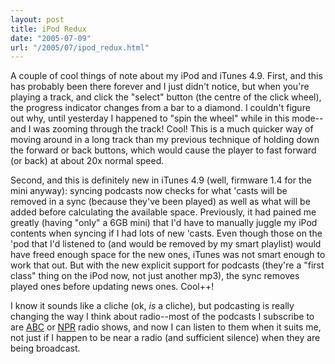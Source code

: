 ```yaml
---
layout: post
title: iPod Redux
date: "2005-07-09"
url: "/2005/07/ipod_redux.html"
---
```


A couple of cool things of note about my iPod and iTunes 4.9. First,
and this has probably been there forever and I just didn't notice, but
when you're playing a track, and click the "select" button (the centre
of the click wheel), the progress indicator changes from a bar to a
diamond. I couldn't figure out why, until yesterday I happened to
"spin the wheel" while in this mode--and I was zooming through the
track! Cool! This is a much quicker way of moving around in a long
track than my previous technique of holding down the forward or back
buttons, which would cause the player to fast forward (or back) at
about 20x normal speed.

Second, and this is definitely new in iTunes 4.9 (well, firmware 1.4
for the mini anyway): syncing podcasts now checks for what 'casts will
be removed in a sync (because they've been played) as well as what
will be added before calculating the available space. Previously, it
had pained me greatly (having "only" a 6GB mini) that I'd have to
manually juggle my iPod contents when syncing if I had lots of new
'casts. Even though those on the 'pod that I'd listened to (and would
be removed by my smart playlist) would have freed enough space for the
new ones, iTunes was not smart enough to work that out. But with the
new explicit support for podcasts (they're a "first class" thing on
the iPod now, not just another mp3), the sync removes played ones
before updating news ones. Cool++!

I know it sounds like a cliche (ok, *is* a cliche), but podcasting is
really changing the way I think about radio--most of the podcasts I
subscribe to are [ABC][] or [NPR][] radio shows, and now I can listen
to them when it suits me, not just if I happen to be near a radio (and
sufficient silence) when they are being broadcast.

[ABC]: http://www.abc.net.au/
[NPR]: http://www.npr.org/
